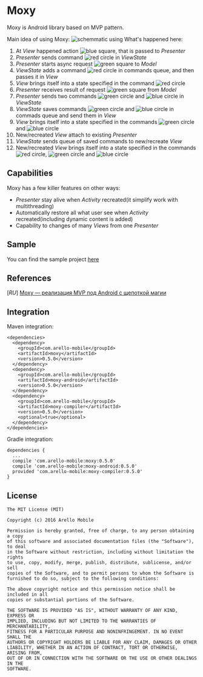 # Moxy
Moxy is Android library based on MVP pattern.

Main idea of using Moxy:
![schemmatic using](https://habrastorage.org/files/ac7/e3c/6f5/ac7e3c6f5eec4f498ab50e597606faa5.gif)
What's happened here:

1. At _View_ happened action ![blue square](https://habrastorage.org/files/88e/47f/0d5/88e47f0d5767494c9dc56879b2281d28.png), that is passed to _Presenter_
2. _Presenter_ sends command ![red circle](https://habrastorage.org/files/b0c/d57/199/b0cd57199d4f4bcea465aefb21061461.png) in _ViewState_
3. _Presenter_ starts async request ![green square](https://habrastorage.org/files/998/8b1/57f/9988b157f9b544fd89b4af4aea061f87.png) to _Model_
4. _ViewState_ adds a command ![red circle](https://habrastorage.org/files/b0c/d57/199/b0cd57199d4f4bcea465aefb21061461.png) in commands queue, and then passes it in _View_
5. _View_ brings itself into a state specified in the command ![red circle](https://habrastorage.org/files/b0c/d57/199/b0cd57199d4f4bcea465aefb21061461.png)</li>
6. _Presenter_ receives result of request ![green square](https://habrastorage.org/files/998/8b1/57f/9988b157f9b544fd89b4af4aea061f87.png) from _Model_
7. _Presenter_ sends two commands ![green circle](https://habrastorage.org/files/9bd/23f/e0c/9bd23fe0c88c4d8f8b4a498474a6ad09.png) and ![blue circle](https://habrastorage.org/files/70c/231/d6b/70c231d6bf6b432ba83d5ecf2e97aafd.png) in _ViewState_
8. _ViewState_ saves commands ![green circle](https://habrastorage.org/files/9bd/23f/e0c/9bd23fe0c88c4d8f8b4a498474a6ad09.png) and ![blue circle](https://habrastorage.org/files/70c/231/d6b/70c231d6bf6b432ba83d5ecf2e97aafd.png) in commads queue and send them in _View_
9. _View_ brings itself into a state specified in the commands ![green circle](https://habrastorage.org/files/9bd/23f/e0c/9bd23fe0c88c4d8f8b4a498474a6ad09.png) and ![blue circle](https://habrastorage.org/files/70c/231/d6b/70c231d6bf6b432ba83d5ecf2e97aafd.png)</li>
10. New/recreated _View_ attach to existing _Presenter_
11. _ViewState_ sends queue of saved commands to new/recreate _View_
12. New/recreated _View_ brings itself into a state specified in the commands ![red circle](https://habrastorage.org/files/b0c/d57/199/b0cd57199d4f4bcea465aefb21061461.png), ![green circle](https://habrastorage.org/files/9bd/23f/e0c/9bd23fe0c88c4d8f8b4a498474a6ad09.png) and ![blue circle](https://habrastorage.org/files/70c/231/d6b/70c231d6bf6b432ba83d5ecf2e97aafd.png)

## Capabilities

Moxy has a few killer features on other ways:
- _Presenter_ stay alive when _Activity_ recreated(it simplify work with multithreading)
- Automatically restore all what user see when _Activity_ recreated(including dynamic content is added)
- Capability to changes of many _Views_ from one _Presenter_

## Sample
You can find the sample project [here](https://github.com/Arello-Mobile/MoxySample)

## References
[_RU_] [Moxy — реализация MVP под Android с щепоткой магии](https://habrahabr.ru/post/276189/)

## Integration

Maven integration:
```
<dependencies>
  <dependency>
    <groupId>com.arello-mobile</groupId>
    <artifactId>moxy</artifactId>
    <version>0.5.0</version>
  </dependency>
  <dependency>
    <groupId>com.arello-mobile</groupId>
    <artifactId>moxy-android</artifactId>
    <version>0.5.0</version>
  </dependency>
  <dependency>
    <groupId>com.arello-mobile</groupId>
    <artifactId>moxy-compiler</artifactId>
    <version>0.5.0</version>
    <optional>true</optional>
  </dependency>
</dependencies>
```

Gradle integration:
```
dependencies {
  ...
  compile 'com.arello-mobile:moxy:0.5.0'
  compile 'com.arello-mobile:moxy-android:0.5.0'
  provided 'com.arello-mobile:moxy-compiler:0.5.0'
}
```

## License
```
The MIT License (MIT)

Copyright (c) 2016 Arello Mobile

Permission is hereby granted, free of charge, to any person obtaining a copy
of this software and associated documentation files (the "Software"), to deal
in the Software without restriction, including without limitation the rights
to use, copy, modify, merge, publish, distribute, sublicense, and/or sell
copies of the Software, and to permit persons to whom the Software is
furnished to do so, subject to the following conditions:

The above copyright notice and this permission notice shall be included in all
copies or substantial portions of the Software.

THE SOFTWARE IS PROVIDED "AS IS", WITHOUT WARRANTY OF ANY KIND, EXPRESS OR
IMPLIED, INCLUDING BUT NOT LIMITED TO THE WARRANTIES OF MERCHANTABILITY,
FITNESS FOR A PARTICULAR PURPOSE AND NONINFRINGEMENT. IN NO EVENT SHALL THE
AUTHORS OR COPYRIGHT HOLDERS BE LIABLE FOR ANY CLAIM, DAMAGES OR OTHER
LIABILITY, WHETHER IN AN ACTION OF CONTRACT, TORT OR OTHERWISE, ARISING FROM,
OUT OF OR IN CONNECTION WITH THE SOFTWARE OR THE USE OR OTHER DEALINGS IN THE
SOFTWARE.
```
